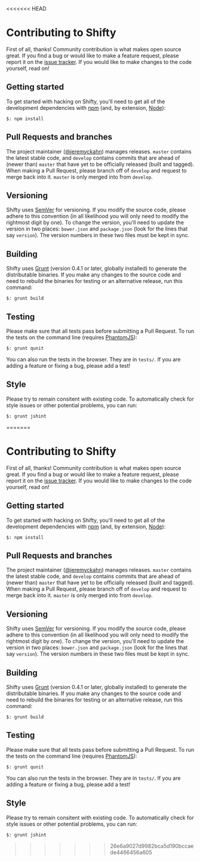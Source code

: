 <<<<<<< HEAD
# Contributing to Shifty

First of all, thanks!  Community contribution is what makes open source great.
If you find a bug or would like to make a feature request, please report it on
the [issue tracker](https://github.com/jeremyckahn/shifty/issues).  If you
would like to make changes to the code yourself, read on!

## Getting started

To get started with hacking on Shifty, you'll need to get all of the
development dependencies with [npm](https://npmjs.org/) (and, by extension,
[Node](http://nodejs.org/)):

````
$: npm install
````

## Pull Requests and branches

The project maintainer ([@jeremyckahn](https://github.com/jeremyckahn)) manages
releases.  `master` contains the latest stable code, and `develop` contains
commits that are ahead of (newer than) `master` that have yet to be officially
released (built and tagged).  When making a Pull Request, please branch off of
`develop` and request to merge back into it.  `master` is only merged into from
`develop`.

## Versioning

Shifty uses [SemVer](http://semver.org/) for versioning.  If you modify the
source code, please adhere to this convention (in all likelihood you will only
need to modify the rightmost digit by one).  To change the version, you'll need
to update the version in two places: `bower.json` and `package.json` (look for
the lines that say `version`).  The version numbers in these two files must be
kept in sync.

## Building

Shifty uses [Grunt](http://gruntjs.com/) (version 0.4.1 or later, globally
installed) to generate the distributable binaries.  If you make any changes to
the source code and need to rebuild the binaries for testing or an alternative
release, run this command:

````
$: grunt build
````

## Testing

Please make sure that all tests pass before submitting a Pull Request.  To run
the tests on the command line (requires [PhantomJS](http://phantomjs.org/)):

````
$: grunt qunit
````

You can also run the tests in the browser.  They are in `tests/`.  If you are
adding a feature or fixing a bug, please add a test!

## Style

Please try to remain consitent with existing code.  To automatically check for
style issues or other potential problems, you can run:

````
$: grunt jshint
````
=======
# Contributing to Shifty

First of all, thanks!  Community contribution is what makes open source great.
If you find a bug or would like to make a feature request, please report it on
the [issue tracker](https://github.com/jeremyckahn/shifty/issues).  If you
would like to make changes to the code yourself, read on!

## Getting started

To get started with hacking on Shifty, you'll need to get all of the
development dependencies with [npm](https://npmjs.org/) (and, by extension,
[Node](http://nodejs.org/)):

````
$: npm install
````

## Pull Requests and branches

The project maintainer ([@jeremyckahn](https://github.com/jeremyckahn)) manages
releases.  `master` contains the latest stable code, and `develop` contains
commits that are ahead of (newer than) `master` that have yet to be officially
released (built and tagged).  When making a Pull Request, please branch off of
`develop` and request to merge back into it.  `master` is only merged into from
`develop`.

## Versioning

Shifty uses [SemVer](http://semver.org/) for versioning.  If you modify the
source code, please adhere to this convention (in all likelihood you will only
need to modify the rightmost digit by one).  To change the version, you'll need
to update the version in two places: `bower.json` and `package.json` (look for
the lines that say `version`).  The version numbers in these two files must be
kept in sync.

## Building

Shifty uses [Grunt](http://gruntjs.com/) (version 0.4.1 or later, globally
installed) to generate the distributable binaries.  If you make any changes to
the source code and need to rebuild the binaries for testing or an alternative
release, run this command:

````
$: grunt build
````

## Testing

Please make sure that all tests pass before submitting a Pull Request.  To run
the tests on the command line (requires [PhantomJS](http://phantomjs.org/)):

````
$: grunt qunit
````

You can also run the tests in the browser.  They are in `tests/`.  If you are
adding a feature or fixing a bug, please add a test!

## Style

Please try to remain consitent with existing code.  To automatically check for
style issues or other potential problems, you can run:

````
$: grunt jshint
````
>>>>>>> 26e6a9027d9982bca5d190bccaede4466456a605
